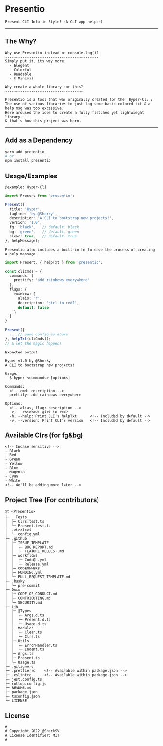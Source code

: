 # Presentio

`Present CLI Info in Style! (A CLI app helper)`

---

## The Why?

```Txt
Why use Presentio instead of console.log()?
-------------------------------------------
Simply put it, its way more:
  - Elegent
  - Colorful
  - Readable
  - & Minimal
```

```Txt
Why create a whole library for this?
------------------------------------

Presentio is a tool that was originally created for the `Hyper-Cli`;
The use of various libraries to just log some basic colored txt & a help msg was too excessive.
Here aroused the idea to create a fully fletched yet lightwieght library.
& that's how this project was born.
```

---

## Add as a Dependency

```Bash
yarn add presentio
# or
npm install presentio
```

## Usage/Examples

`@example: Hyper-Cli`

```Typescript
import Present from 'presentio';

Present({
  title: 'Hyper',
  tagline: 'by @Shorky',
  description: 'A CLI to bootstrap new projects!',
  version: '1.0',
  fg: 'black',   // default: black
  bg: 'green',   // default: green
  clear: true,   // default: true
}, helpMessage);
```

`Presentio also includes a built-in fn to ease the process of creating a help message.`

```Typescript
import Present, { helpTxt } from 'presentio';

const cliCmds = {
  commands: {
    prettify: 'add rainbows everywhere'
  },
  flags: {
    rainbow: {
      alais: 'r',
      description: 'girl-in-red?',
      default: false
    }
  }
}

Present({
  ... // same config as above
}, helpTxt(cliCmds));
// & let the magic happen!
```

`Expected output`

```Txt
Hyper v1.0 by @Shorky
A CLI to bootstrap new projects!

Usage:
  $ hyper <commands> [options]

Commands:
  <!-- cmd: description -->
  prettify: add rainbows everywhere

Options:
  <!-- alias, flag: description -->
  -r, --rainbow: girl-in-red?
  -h, --help: Print CLI's helpTxt      <!-- Included by default -->
  -v, --version: Print CLI's version   <!-- Included by default -->
```

## Available Clrs (for fg&bg)

```Txt
<!-- Incase sensitive -->
- Black
- Red
- Green
- Yellow
- Blue
- Magenta
- Cyan
- White
<!-- We'll be adding more later -->
```

## Project Tree (For contributors)

```Txt
📦 <Presentio>
├─ __Tests__
│  ├─ Clrs.test.ts
│  └─ Present.test.ts
├─ .circleci
│  └─ config.yml
├─ .github
│  ├─ ISSUE_TEMPLATE
│  │  ├─ BUG_REPORT.md
│  │  └─ FEATURE_REQUEST.md
│  ├─ workflows
│  │  ├─ CodeQL.yml
│  │  └─ Release.yml
│  ├─ CODEOWNERS
│  ├─ FUNDING.yml
│  └─ PULL_REQUEST_TEMPLATE.md
├─ .husky
│  └─ pre-commit
├─ Docs
│  ├─ CODE_OF_CONDUCT.md
│  ├─ CONTRIBUTING.md
│  └─ SECURITY.md
├─ Lib
│  ├─ @Types
│  │  ├─ Args.d.ts
│  │  ├─ Present.d.ts
│  │  └─ Usage.d.ts
│  ├─ Modules
│  │  ├─ Clear.ts
│  │  └─ Clrs.ts
│  ├─ Utils
│  │  ├─ ErrorHandler.ts
│  │  └─ Indent.ts
│  ├─ Args.ts
│  ├─ Present.ts
│  └─ Usage.ts
├─ .gitignore
├─ .prettierrc    <!-- Available within package.json -->
├─ .eslintrc      <!-- Available within package.json -->
├─ jest.config.ts
├─ rollup.config.js
├─ README.md
├─ package.json
├─ tsconfig.json
└─ LICENSE
```

## License

```Txt
#
# Copyright 2022 @SharkSV
# License Identifier: MIT
#
```

